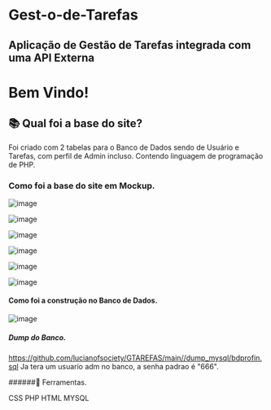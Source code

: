 # Gest-o-de-Tarefas
Aplicação de Gestão de Tarefas integrada com uma API Externa
----------------------------------------------------------------------------

# Bem Vindo!

 

## 📚 Qual foi a base do site?

 Foi criado com 2 tabelas para o Banco de Dados sendo de Usuário e Tarefas, com perfil de Admin incluso. Contendo linguagem de programação de PHP.


### Como foi a base do site em Mockup.

 ![image](https://github.com/lucianofsociety/Gest-o-de-Tarefas/assets/106563026/fa282afe-69f5-47fb-bee0-3bab50dd6be9)

![image](https://github.com/lucianofsociety/Gest-o-de-Tarefas/assets/106563026/2f96c103-0af7-4991-a77b-4d720ad23c8c)

![image](https://github.com/lucianofsociety/Gest-o-de-Tarefas/assets/106563026/e73b12c8-9a1c-463a-b19a-849a95360e28)

![image](https://github.com/lucianofsociety/Gest-o-de-Tarefas/assets/106563026/8494cc91-d7ea-4cfb-b081-ed1ab046a3f0)

![image](https://github.com/lucianofsociety/Gest-o-de-Tarefas/assets/106563026/e90c4645-7550-48cb-8a61-8228b78885c4)

![image](https://github.com/lucianofsociety/Gest-o-de-Tarefas/assets/106563026/b95fe70f-9479-421d-a477-ec179cd2fcf5)



#### Como foi a construção no Banco de Dados.

![image](https://github.com/lucianofsociety/Gest-o-de-Tarefas/assets/106563026/2fbadb74-aae9-4d29-a350-f0ee6d4b7e8c)

##### Dump do Banco.

https://github.com/lucianofsociety/GTAREFAS/main//dump_mysql/bdprofin.sql
Ja tera um usuario adm no banco, a senha padrao é "666".


######🔨 Ferramentas.

CSS
PHP
HTML
MYSQL


